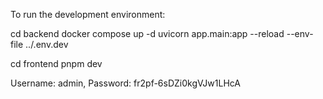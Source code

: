 To run the development environment:

cd backend
docker compose up -d
uvicorn app.main:app --reload --env-file ../.env.dev

cd frontend
pnpm dev



Username: admin, Password: fr2pf-6sDZi0kgVJw1LHcA



